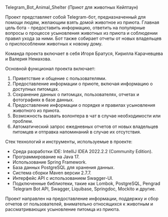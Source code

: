Telegram_Bot_Animal_Shelter (Приют для животных Кейптаун)

Проект представляет собой Telegram-бот, предназначенный для помощи людям, желающим взять домой животное из приюта.
Главная цель бота - предоставить информацию, ответить на популярные вопросы о процессе усыновления животных из приюта и соблюдении правил ухода за ними.
Бот также собирает отчеты от новых владельцев о приспособлении животных к новому дому.

Команда проекта включает в себя Игоря Братуся, Кирилла Карачевцева и Валерия Немахова.

Основной функционал проекта включает:

1. Приветствие и общение с пользователями.
2. Предоставление информации о приюте, включая информацию о доступных питомцах.
3. Сохранение данных о питомцах, пользователях, отчетах и фотографиях в базе данных.
4. Предоставление информации о порядке и правилах усыновления животного из приюта.
5. Возможность вызвать волонтера в чат в случае необходимости или проблем.
6. Автоматический запрос ежедневных отчетов от новых владельцев питомцев и отправка напоминаний в случае их отсутствия.

Стек технологий и инструменты, используемые в проекте:

- Среда разработки IDE: IntelliJ IDEA 2022.2.2 (Community Edition).
- Программирование на Java 17.
- Использование Spring Framework.
- База данных PostgreSQL для хранения данных.
- Система сборки Maven версии 2.7.7.
- Интерфейс API с использованием Swagger-UI.
- Подключенные библиотеки, такие как Lombok, PostgreSQL, Pengrad Telegram Bot API, Swagger, Liquibase, Springdoc, Mockito и другие.

Проект направлен на предоставление информации, поддержку и сбор отчетов от пользователей, внимательно относящихся к животным и рассматривающих усыновление питомца из приюта.